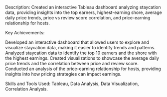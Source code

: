 Description: Created an interactive Tableau dashboard analyzing staycation data, providing insights into the top earners, highest-earning shore, average daily price trends, price vs review score correlation, and price-earning relationship for hosts.

Key Achievements:

Developed an interactive dashboard that allowed users to explore and visualize staycation data, making it easier to identify trends and patterns.
Analyzed staycation data to identify the top 10 earners and the shore with the highest earnings.
Created visualizations to showcase the average daily price trends and the correlation between price and review score.
Conducted an analysis of the price-earning relationship for hosts, providing insights into how pricing strategies can impact earnings.

Skills and Tools Used: Tableau, Data Analysis, Data Visualization, Correlation Analysis.